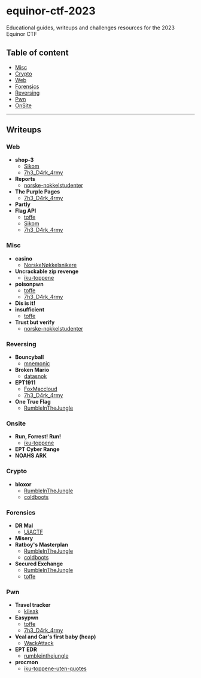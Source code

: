
# equinor-ctf-2023
Educational guides, writeups and challenges resources for the 2023 Equinor CTF


## Table of content
- [Misc](#misc)
- [Crypto](#crypto)
- [Web](#web)
- [Forensics](#forensics)
- [Reversing](#reversing)
- [Pwn](#pwn)
- [OnSite](#onsite)

---

## Writeups

### Web
 - **shop-3**
	 - [Sikom](/writeups/Web/shop-3/Sikom)  
	 - [7h3_D4rk_4rmy](/writeups/Web/shop-3/7h3_D4rk_4rmy)  
 - **Reports**
	 - [norske-nokkelstudenter](/writeups/Web/Reports/norske-nokkelstudenter)  
 - **The Purple Pages**
	 - [7h3_D4rk_4rmy](/writeups/Web/The%20Purple%20Pages/7h3_D4rk_4rmy)  
 - **Partly**
 - **Flag API**
	 - [toffe](/writeups/Web/Flag%20API/toffe)  
	 - [Sikom](/writeups/Web/Flag%20API/Sikom)  
	 - [7h3_D4rk_4rmy](/writeups/Web/Flag%20API/7h3_D4rk_4rmy)  
### Misc
 - **casino**
	 - [NorskeNøkkelsnikere](/writeups/Misc/casino/NorskeNøkkelsnikere)  
 - **Uncrackable zip revenge**
	 - [iku-toppene](/writeups/Misc/Uncrackable%20zip%20revenge/iku-toppene)  
 - **poisonpwn**
	 - [toffe](/writeups/Misc/poisonpwn/toffe)  
	 - [7h3_D4rk_4rmy](/writeups/Misc/poisonpwn/7h3_D4rk_4rmy)  
 - **Dis is it!**
 - **insufficient**
	 - [toffe](/writeups/Misc/insufficient/toffe)  
 - **Trust but verify**
	 - [norske-nokkelstudenter](/writeups/Misc/Trust%20but%20verify/norske-nokkelstudenter)  
### Reversing
 - **Bouncyball**
	 - [mnemonic](/writeups/Reversing/Bouncyball/mnemonic)  
 - **Broken Mario**
	 - [datasnok](/writeups/Reversing/Broken%20Mario/datasnok)  
 - **EPT1911**
	 - [FoxMaccloud](/writeups/Reversing/EPT1911/FoxMaccloud)  
	 - [7h3_D4rk_4rmy](/writeups/Reversing/EPT1911/7h3_D4rk_4rmy)  
 - **One True Flag**
	 - [RumbleInTheJungle](/writeups/Reversing/One%20True%20Flag/RumbleInTheJungle)  
### Onsite
 - **Run, Forrest! Run!**
	 - [iku-toppene](/writeups/Onsite/Run,%20Forrest!%20Run!/iku-toppene)  
 - **EPT Cyber Range**
 - **NOAHS ARK**
### Crypto
 - **bloxor**
	 - [RumbleInTheJungle](/writeups/Crypto/bloxor/RumbleInTheJungle)  
	 - [coldboots](/writeups/Crypto/bloxor/coldboots)  
### Forensics
 - **DR Mal**
	 - [UiACTF](/writeups/Forensics/DR%20Mal/UiACTF)  
 - **Misery**
 - **Ratboy's Masterplan**
	 - [RumbleInTheJungle](/writeups/Forensics/Ratboy's%20Masterplan/RumbleInTheJungle)  
	 - [coldboots](/writeups/Forensics/Ratboy's%20Masterplan/coldboots)  
 - **Secured Exchange**
	 - [RumbleInTheJungle](/writeups/Forensics/Secured%20Exchange/RumbleInTheJungle)  
	 - [toffe](/writeups/Forensics/Secured%20Exchange/toffe)  
### Pwn
 - **Travel tracker**
	 - [kileak](/writeups/Pwn/Travel%20tracker/kileak)  
 - **Easypwn**
	 - [toffe](/writeups/Pwn/Easypwn/toffe)  
	 - [7h3_D4rk_4rmy](/writeups/Pwn/Easypwn/7h3_D4rk_4rmy)  
 - **Veal and Car's first baby (heap)**
	 - [WackAttack](/writeups/Pwn/Veal%20and%20Car's%20first%20baby%20(heap)/WackAttack)  
 - **EPT EDR**
	 - [rumbleinthejungle](/writeups/Pwn/EPT%20EDR/rumbleinthejungle)  
 - **procmon**
	 - [iku-toppene-uten-quotes](/writeups/Pwn/procmon/iku-toppene-uten-quotes)  
